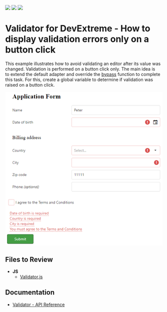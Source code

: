 <!-- default badges list -->
![](https://img.shields.io/endpoint?url=https://codecentral.devexpress.com/api/v1/VersionRange/128584732/16.1.6%2B)
[![](https://img.shields.io/badge/Open_in_DevExpress_Support_Center-FF7200?style=flat-square&logo=DevExpress&logoColor=white)](https://supportcenter.devexpress.com/ticket/details/T451354)
[![](https://img.shields.io/badge/📖_How_to_use_DevExpress_Examples-e9f6fc?style=flat-square)](https://docs.devexpress.com/GeneralInformation/403183)
<!-- default badges end -->

#  Validator for DevExtreme - How to display validation errors only on a button click

This example illustrates how to avoid validating an editor after its value was changed. Validation is performed on a button click only. The main idea is to extend the default adapter and override the <a href="https://js.devexpress.com/Documentation/ApiReference/UI_Widgets/dxValidator/Configuration/adapter/#bypass">bypass</a> function to complete this task. For this, create a global variable to determine if validation was raised on a button click.<br>


<div align="center"><img alt="DevExtreme Validator - How to display validation errors only on a button click" src="validator_after_submit.png" /></div>

## Files to Review

- **JS**
    - [Validator.js](./JS/Validator.js)

## Documentation

- [Validator - API Reference](https://js.devexpress.com/Documentation/ApiReference/UI_Components/dxValidator/)
